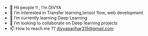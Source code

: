 - 👋 Hii people !! , I’m DIVYA
- 👀 I’m interested in Transfer learning,tensor flow, web development
- 🌱 I’m currently learning Deep Learning 
- 💞️ I’m looking to collaborate on Deep learning projects
- 📫 How to reach me ??  divyaparihar315@gmail.com

<!---
Di12-23/Di12-23 is a ✨ special ✨ repository because its `README.md` (this file) appears on your GitHub profile.
You can click the Preview link to take a look at your changes.
--->
